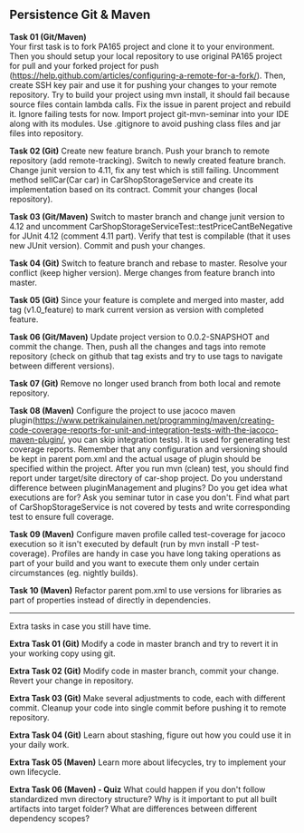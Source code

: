 ## Persistence Git & Maven

**Task 01 (Git/Maven)**  
Your first task is to fork PA165 project and clone it to your environment. Then you should setup your local repository to use original PA165 project for pull and your forked project for push (https://help.github.com/articles/configuring-a-remote-for-a-fork/). Then, create SSH key pair and use it for pushing your changes to your remote repository.
Try to build your project using mvn install, it should fail because source files contain lambda calls. Fix the issue in parent project and rebuild it. Ignore failing tests for now.
Import project git-mvn-seminar into your IDE along with its modules.
Use .gitignore to avoid pushing class files and jar files into repository.

**Task 02 (Git)**
Create new feature branch. Push your branch to remote repository (add remote-tracking). Switch to newly created feature branch. Change junit version to 4.11, fix any test which is still failing.
Uncomment method sellCar(Car car) in CarShopStorageService and create its implementation based on its contract. 
Commit your changes (local repository). 

**Task 03 (Git/Maven)**
Switch to master branch and change junit version to 4.12 and uncomment CarShopStorageServiceTest::testPriceCantBeNegative for JUnit 4.12 (comment 4.11 part). Verify that test is compilable (that it uses new JUnit version).
Commit and push your changes.

**Task 04 (Git)**
Switch to feature branch and rebase to master. Resolve your conflict (keep higher version). Merge changes from feature branch into master.

**Task 05 (Git)**
Since your feature is complete and merged into master, add tag (v1.0_feature) to mark current version as version with completed feature.

**Task 06 (Git/Maven)**
Update project version to 0.0.2-SNAPSHOT and commit the change. 
Then, push all the changes and tags into remote repository (check on github that tag exists and try to use tags to navigate between different versions).

**Task 07 (Git)** 
Remove no longer used branch from both local and remote repository.

**Task 08 (Maven)**
Configure the project to use jacoco maven plugin(https://www.petrikainulainen.net/programming/maven/creating-code-coverage-reports-for-unit-and-integration-tests-with-the-jacoco-maven-plugin/, you can skip integration tests). It is used for generating test coverage reports.
Remember that any configuration and versioning should be kept in parent pom.xml and the actual usage of plugin should be specified within the project. After you run mvn (clean) test, you should find report under target/site directory of car-shop project. Do you understand difference between pluginManagement and plugins? Do you get idea what executions are for? Ask you seminar tutor in case you don't.
Find what part of CarShopStorageService is not covered by tests and write corresponding test to ensure full coverage.

**Task 09 (Maven)**
Configure maven profile called test-coverage for jacoco execution so it isn't executed by default (run by mvn install -P test-coverage). Profiles are handy in case you have long taking operations as part of your build and you want to execute them only under certain circumstances (eg. nightly builds).

**Task 10 (Maven)**
Refactor parent pom.xml to use versions for libraries as part of properties instead of directly in dependencies.

--------------
Extra tasks in case you still have time.

**Extra Task 01 (Git)**
Modify a code in master branch and try to revert it in your working copy using git.

**Extra Task 02 (Git)**
Modify code in master branch, commit your change. Revert your change in repository.

**Extra Task 03 (Git)**
Make several adjustments to code, each with different commit. Cleanup your code into single commit before pushing it to remote repository.

**Extra Task 04 (Git)**
Learn about stashing, figure out how you could use it in your daily work.

**Extra Task 05 (Maven)**
Learn more about lifecycles, try to implement your own lifecycle.

**Extra Task 06 (Maven) - Quiz**
What could happen if you don't follow standardized mvn directory structure?
Why is it important to put all built artifacts into target folder?
What are differences between different dependency scopes?
